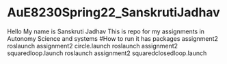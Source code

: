 # AuE8230Spring22_SanskrutiJadhav

Hello My name is Sanskruti Jadhav 
This is repo for my assignments in Autonomy Science and systems 
#How to run
it has packages assignment2 
roslaunch assignment2 circle.launch
roslaunch assignment2 squaredloop.launch
roslaunch assignment2 squaredclosedloop.launch

